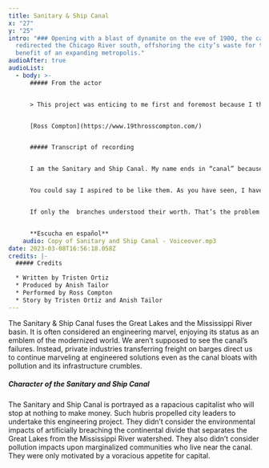 ```yaml
---
title: Sanitary & Ship Canal
x: "27"
y: "25"
intro: "### Opening with a blast of dynamite on the eve of 1900, the canal
  redirected the Chicago River south, offshoring the city’s waste for the
  benefit of an expanding metropolis."
audioAfter: true
audioList:
  - body: >-
      ##### From the actor


      > This project was enticing to me first and foremost because I think it’s a really smart idea! Utilizing narrative monologues delivered through vocal performance to help people learn about the Chicago Area Waterway System is a concept I can definitely get behind. Secondly, I’ve been wanting to do more voiceover work and this was an amazing way to help sharpen my skills, especially since it allowed me to take on a colorful character. It was a lot of fun and I’m thankful for the opportunity!


      [Ross Compton](https://www.19throsscompton.com/)


      ##### Transcript of recording


      I am the Sanitary and Ship Canal. My name ends in “canal” because I just so happen to come from a great lineage of canals. Humble beginnings such as the canals of Amsterdam and Venice to the magnificent marvel that is the Panama Canal.


      You could say I aspired to be like them. As you have seen, I have blazed my own trail to transform Chicago from swamp prairie into a boomtown. I make Chicago matter. Not the main stem, not the north branch, and especially not the south branch– the most ungrateful branch of this city. They spout off about my existence as one of irreparable harm as if I have tainted this city with greed and gluttony. That I’m allowed to be a massive public health risk and affect the neighborhoods around me. I say they’re often hyperbolic. Now, I do recognize my work and my position in this river is… intimidating and difficult to embrace. I see you and I hear you. But I must say,  if the south branch chose to embrace their numerous industrial corridors they would realize how important they were instead of going on about human rights violations.


      If only the  branches understood their worth. That’s the problem with a lot of the branches–except main stem. Though he may be a milksop, he gets the job done. Presenting the city as pretty and posh. Unlike the stem I have to get my hands dirty to ensure this city runs. You see, I do my own sewage. The ships that sail on me are ships I know. I make it my business to see that every ship and turd flows through me to the Des Plaines. I do not botch my reversal flow as I merge with my business partner, the Calumet-Saganashkee (Cal-Sag) Channel. What I am trying to say is I’m fixed like no other branch or channel in this river. I get my hands dirty to make sure this city is held up by my oil drenched hands even if it means picking off a couple of undesirables. I may be capitalist but I’m a staunch believer in Utilitarianism.


      **Escucha en español**
    audio: Copy of Sanitary and Ship Canal - Voiceover.mp3
date: 2023-03-08T16:56:18.058Z
credits: |-
  ##### Credits

  * Written by Tristen Ortiz
  * Produced by Anish Tailor
  * Performed by Ross Compton
  * Story by Tristen Ortiz and Anish Tailor
---
```

The Sanitary & Ship Canal fuses the Great Lakes and the Mississippi River basin. It is often considered an engineering marvel, enjoying its status as an emblem of the modernized world. We aren’t supposed to see the canal’s failures. Instead, private industries transferring freight on barges direct us to continue marveling at engineered solutions even as the canal bloats with pollution and its infrastructure crumbles.

##### Character of the Sanitary and Ship Canal

The Sanitary and Ship Canal is portrayed as a rapacious capitalist who will stop at nothing to make money. Such hubris propelled city leaders to undertake this engineering project. They didn’t consider the environmental impacts of artificially breaching the continental divide that separates the Great Lakes from the Mississippi River watershed. They also didn’t consider pollution impacts upon marginalized communities who live near the canal. They were only motivated by a voracious appetite for capital.

